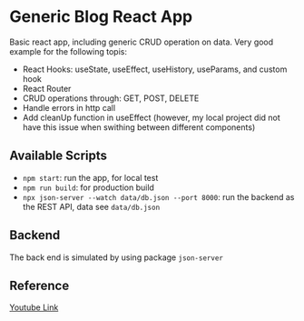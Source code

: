 # Generic Blog React App
Basic react app, including generic CRUD operation on data. Very good example for the following topis:
- React Hooks: useState, useEffect, useHistory, useParams, and custom hook
- React Router
- CRUD operations through: GET, POST, DELETE
- Handle errors in http call
- Add cleanUp function in useEffect (however, my local project did not have this issue when swithing between different components)

## Available Scripts
- `npm start`: run the app, for local test
- `npm run build`: for production build
- `npx json-server --watch data/db.json --port 8000`: run the backend as the REST API, data see `data/db.json`

## Backend
The back end is simulated by using package `json-server`

## Reference
[Youtube Link](https://youtube.com/playlist?list=PL4cUxeGkcC9gZD-Tvwfod2gaISzfRiP9d)
